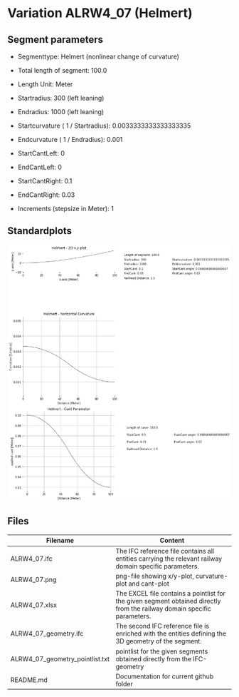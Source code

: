 # Variation ALRW4_07 (Helmert)

## Segment parameters

* Segmenttype: Helmert (nonlinear change of curvature)

* Total length of segment: 100.0

* Length Unit: Meter

* Startradius: 300 (left leaning)

* Endradius: 1000 (left leaning)

* Startcurvature ( 1 / Startradius): 0.0033333333333333335

* Endcurvature ( 1 / Endradius): 0.001

* StartCantLeft: 0

* EndCantLeft: 0

* StartCantRight: 0.1

* EndCantRight: 0.03

* Increments (stepsize in Meter): 1

## Standardplots

<img src="./ALRW4_07.png">


## Files


| Filename                      | Content |
| ----------------------------- | --------------------------------------------------------------------------------------------- |
| ALRW4_07.ifc | The IFC reference file contains all entities carrying the relevant railway domain specific parameters. |
| ALRW4_07.png | png-file showing x/y-plot, curvature-plot and cant-plot  |
| ALRW4_07.xlsx | The EXCEL file contains a pointlist for the given segment obtained directly from the railway domain specific parameters.  |
| ALRW4_07_geometry.ifc | The second IFC reference file is enriched with the entities defining the 3D geometry of the segment.  |
| ALRW4_07_geometry_pointlist.txt | pointlist for the given segments obtained directly from the IFC-geometry  |
| README.md | Documentation for current github folder  |


